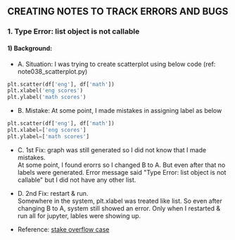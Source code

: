 ## CREATING NOTES TO TRACK ERRORS AND BUGS 

### 1. Type Error: list object is not callable
#### 1) Background:
- A. Situation: I was trying to create scatterplot using below code (ref: note038_scatterplot.py)
```python
plt.scatter(df['eng'], df['math'])
plt.xlabel('eng scores')
plt.ylabel('math scores')
```

- B. Mistake: At some point, I made mistakes in assigning label as below
```python
plt.scatter(df['eng'], df['math'])
plt.xlabel=['eng scores']
plt.ylabel=['math scores']
```

- C. 1st Fix: graph was still generated so I did not know that I made mistakes.  
At some point, I found erorrs so I changed B to A.
But even after that no labels were generated. Error message said "Type Error: list object is not callable" 
but I did not have any other list.

- D. 2nd Fix: restart & run.  
Somewhere in the system, plt.xlabel was treated like list. So even after changing B to A, system still showed an error. 
Only when I restarted & run all for jupyter, lables were showing up.
- Reference: [stake overflow case](https://stackoverflow.com/questions/35030659/unexpected-python-typeerror-list-object-is-not-callable)

